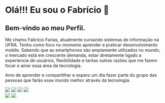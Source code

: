 
<div>
    <h1>Olá!!! Eu sou o Fabrício 👋 </h1>
    <h2>Bem-vindo ao meu Perfil. </h2>
    <p> Me chamo Fabrício Farias, atualmente cursando sistemas de informação na UFRA. Tenho como foco no momento aprender e praticar desenvolvimento mobile. Sabendo que as smartphones são amplamente utilizados no mundo, o mercado está em crescente demanda, estar diretamente ligado a experiencia de usuários, flexibilidade e tantas outras razões que me fazem focar e amar essa área da tecnologia. 
    </p>
    <p>Amo de aprender e compartilhar e espero um dia fazer parte do grupo das pessoas que farão esse mundo melhor através da tecnologia. 
    </p>
</div>
<div>
<p>
  <p >  
    <img src="https://img.shields.io/badge/-Kotlin-FA6400?style=flat-square&logo=kotlin&logoColor=white"/>
    <img src="https://img.shields.io/badge/-Java-EC4D37?style=flat-square&logo=java&logoColor=white"/>
    <img src="https://img.shields.io/badge/-Android%20Studio-42B883?style=flat-square&logo=Android&logoColor=white"/>
    <img src="https://img.shields.io/badge/-Firebase-F6820D?style=flat-square&logo=FireBase&logoColor=white"/><br/>
    <img src="https://img.shields.io/badge/-Github-181717?style=flat-square&logo=GitHub&logoColor=white"/>
    <img src="https://img.shields.io/badge/-Git-F44D27?style=flat-square&logo=Git&logoColor=white"/>
  </p>
<p>
